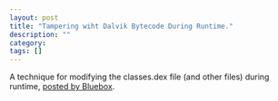 ```yaml
---
layout: post
title: "Tampering wiht Dalvik Bytecode During Runtime."
description: ""
category: 
tags: []
---
```



A technique for modifying the classes.dex file (and other files) during runtime, [posted by Bluebox](http://blog.bluebox.com/2013/03/25/android-security-analysis-challenge-tampering-dalvik-bytecode-during-runtime/).





